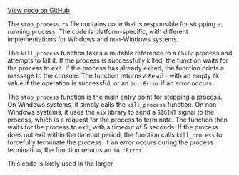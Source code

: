 [View code on GitHub](https://github.com/solana-labs/solana/blob/master/install/src/stop_process.rs)

The `stop_process.rs` file contains code that is responsible for stopping a running process. The code is platform-specific, with different implementations for Windows and non-Windows systems.

The `kill_process` function takes a mutable reference to a `Child` process and attempts to kill it. If the process is successfully killed, the function waits for the process to exit. If the process has already exited, the function prints a message to the console. The function returns a `Result` with an empty `Ok` value if the operation is successful, or an `io::Error` if an error occurs.

The `stop_process` function is the main entry point for stopping a process. On Windows systems, it simply calls the `kill_process` function. On non-Windows systems, it uses the `nix` library to send a `SIGINT` signal to the process, which is a request for the process to terminate. The function then waits for the process to exit, with a timeout of 5 seconds. If the process does not exit within the timeout period, the function calls `kill_process` to forcefully terminate the process. If an error occurs during the process termination, the function returns an `io::Error`.

This code is likely used in the larger
